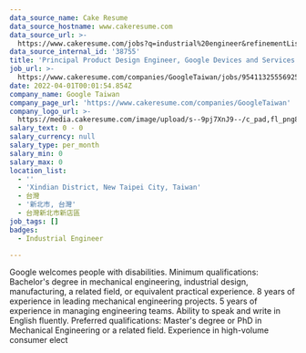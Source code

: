 ```yaml
---
data_source_name: Cake Resume
data_source_hostname: www.cakeresume.com
data_source_url: >-
  https://www.cakeresume.com/jobs?q=industrial%20engineer&refinementList%5Blang_name%5D%5B0%5D=English&refinementList%5Bsalary_type%5D=per_year
data_source_internal_id: '38755'
title: 'Principal Product Design Engineer, Google Devices and Services'
job_url: >-
  https://www.cakeresume.com/companies/GoogleTaiwan/jobs/95411325556925126-principal-product-design-engineer-google-devices-and-services
date: 2022-04-01T00:01:54.854Z
company_name: Google Taiwan
company_page_url: 'https://www.cakeresume.com/companies/GoogleTaiwan'
company_logo_url: >-
  https://media.cakeresume.com/image/upload/s--9pj7XnJ9--/c_pad,fl_png8,h_200,w_200/v1568707905/symvi9tbcfy1zxem1zul.png
salary_text: 0 - 0
salary_currency: null
salary_type: per_month
salary_min: 0
salary_max: 0
location_list:
  - ''
  - 'Xindian District, New Taipei City, Taiwan'
  - 台灣
  - '新北市, 台灣'
  - 台灣新北市新店區
job_tags: []
badges:
  - Industrial Engineer

---
```


Google welcomes people with disabilities. Minimum qualifications: Bachelor's degree in mechanical engineering, industrial design, manufacturing, a related field, or equivalent practical experience. 8 years of experience in leading mechanical engineering projects. 5 years of experience in managing engineering teams. Ability to speak and write in English fluently. Preferred qualifications: Master's degree or PhD in Mechanical Engineering or a related field. Experience in high-volume consumer elect